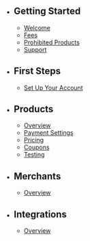 - ## Getting Started

  - [Welcome](/docs/{{version}}/welcome)
  - [Fees](/docs/{{version}}/fees)
  - [Prohibited Products](/docs/{{version}}/prohibited-products)
  - [Support](/docs/{{version}}/support)

- ## First Steps

  - [Set Up Your Account](/docs/{{version}}/account-setup)

- ## Products

  - [Overview](/docs/{{version}}/products)
  - [Payment Settings](/docs/{{version}}/products#product-payment-settings)
  - [Pricing](/docs/{{version}}/products#product-pricing)
  - [Coupons](/docs/{{version}}/products#product-coupons)
  - [Testing](/docs/{{version}}/products#product-testing)
  
- ## Merchants

  - [Overview](/docs/{{version}}/merchants)

- ## Integrations

  - [Overview](/docs/{{version}}/integrations)